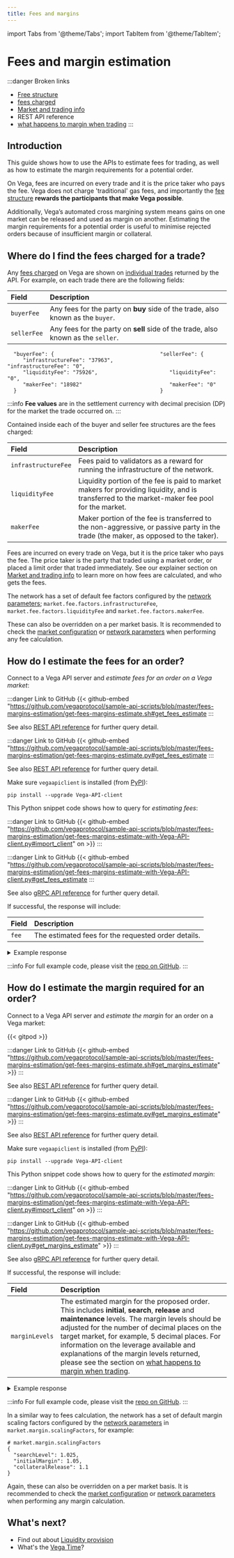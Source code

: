 ```yaml
---
title: Fees and margins 
---
```

import Tabs from '@theme/Tabs';
import TabItem from '@theme/TabItem';

# Fees and margin estimation

:::danger Broken links
* [Free structure](https://docs.fairground.vega.xyz/docs/trading-questions/#what-are-the-fees-for-trading-on-the-vega-testnet-and-who-gets-the-fees)
* [fees charged](https://docs.fairground.vega.xyz/docs/trading-questions/#how-are-trading-fees-calculated)
* [Market and trading info](https://docs.fairground.vega.xyz/docs/trading-questions/#what-are-the-fees-for-trading-on-the-vega-testnet-and-who-gets-the-fees)
* REST API reference
* [what happens to margin when trading](https://docs.fairground.vega.xyz/docs/trading-questions/#what-happens-to-margin-when-a-trader-puts-a-trade-on)
:::

## Introduction

This guide shows how to use the APIs to estimate fees for trading, as well as how to estimate the margin requirements for a potential order.

On Vega, fees are incurred on every trade and it is the price taker who pays the fee. Vega does not charge 'traditional' gas fees, and importantly the [fee structure](../trading-questions.md#what-are-the-fees-for-trading-on-the-vega-testnet-and-who-gets-the-fees">}}) **rewards the participants that make Vega possible**.

Additionally, Vega’s automated cross margining system means gains on one market can be released and used as margin on another. Estimating the margin requirements for a potential order is useful to minimise rejected orders because of insufficient margin or collateral.

## Where do I find the fees charged for a trade?

Any [fees charged](../trading-questions.md#how-are-trading-fees-calculated) on Vega are shown on [individual trades](list-orders-trades.md#listing-trades-for-an-order">}}) returned by the API. For example, on each trade there are the following fields:

| Field          |  Description  |
| :----------------- | :------------- |
| `buyerFee` | Any fees for the party on **buy** side of the trade, also known as the `buyer`. |
| `sellerFee` | Any fees for the party on **sell** side of the trade, also known as the `seller`. |

```
  "buyerFee": {                                  "sellerFee": {
     "infrastructureFee": "37963",                  "infrastructureFee": "0",
     "liquidityFee": "75926",                       "liquidityFee": "0",
     "makerFee": "18982"                            "makerFee": "0"
  }                                              }
```

:::info
**Fee values** are in the settlement currency with decimal precision (DP) for the market the trade occurred on.
:::

Contained inside each of the buyer and seller fee structures are the fees charged:

| Field          |  Description  |
| :----------------- | :------------- |
| `infrastructureFee` | Fees paid to validators as a reward for running the infrastructure of the network. |
| `liquidityFee` | Liquidity portion of the fee is paid to market makers for providing liquidity, and is transferred to the market-maker fee pool for the market. |
| `makerFee` | Maker portion of the fee is transferred to the non-aggressive, or passive party in the trade (the maker, as opposed to the taker). |

Fees are incurred on every trade on Vega, but it is the price taker who pays the fee. The price taker is the party that traded using a market order, or placed a limit order that traded immediately. See our explainer section on [Market and trading info](../trading-questions.md#what-are-the-fees-for-trading-on-the-vega-testnet-and-who-gets-the-fees">}}) to learn more on how fees are calculated, and who gets the fees.

The network has a set of default fee factors configured by the [network parameters](create-market.md#where-do-i-find-the-current-network-parameters); `market.fee.factors.infrastructureFee`, `market.fee.factors.liquidityFee` and `market.fee.factors.makerFee`. 

These can also be overridden on a per market basis. It is recommended to check the [market configuration](markets.md#listing-markets-on-a-vega-network) or [network parameters](create-market.md#where-do-i-find-the-current-network-parameters) when performing any fee calculation.

## How do I estimate the fees for an order?

Connect to a Vega API server and *estimate fees for an order on a Vega market*:  

<Tabs groupId="codesamples1">
<TabItem value="shell-rest" label="Shell (REST)">

:::danger Link to GitHub
{{< github-embed "https://github.com/vegaprotocol/sample-api-scripts/blob/master/fees-margins-estimation/get-fees-margins-estimate.sh#get_fees_estimate
:::

See also [REST API reference](/api/rest/data-node/api/v1/trading_data.html#operation/EstimateFee) for further query detail.
</TabItem>
<TabItem value="python-rest" label="Python (REST)">

:::danger Link to GitHub
{{< github-embed "https://github.com/vegaprotocol/sample-api-scripts/blob/master/fees-margins-estimation/get-fees-margins-estimate.py#get_fees_estimate
:::

See also [REST API reference](/api/rest/data-node/api/v1/trading_data.html#operation/EstimateFee) for further query detail.
</TabItem>
<TabItem value="python-grpc" label="Python (gRPC)">

Make sure `vegaapiclient` is installed (from [PyPI](https://pypi.org/project/Vega-API-client/)):

```shell
pip install --upgrade Vega-API-client
```

This Python snippet code shows how to query for *estimating fees*:

:::danger Link to GitHub
{{< github-embed "https://github.com/vegaprotocol/sample-api-scripts/blob/master/fees-margins-estimation/get-fees-margins-estimate-with-Vega-API-client.py#import_client" on >}}
:::

:::danger Link to GitHub
{{< github-embed "https://github.com/vegaprotocol/sample-api-scripts/blob/master/fees-margins-estimation/get-fees-margins-estimate-with-Vega-API-client.py#get_fees_estimate
:::

See also [gRPC API reference](/api/grpc/#datanode.api.v1.EstimateFeeRequest) for further query detail.
</TabItem>
</Tabs>

If successful, the response will include:

| Field          |  Description  |
| :----------------- | :------------- |
| `fee` | The estimated fees for the requested order details. |

<details><summary>Example response</summary>

:::danger Link to GitHub
{{< github-embed "https://github.com/vegaprotocol/sample-api-scripts/blob/master/fees-margins-estimation/response-examples.txt#example_get_fees_estimate_response" on >}}
:::

</details>

:::info
For full example code, please visit the [repo on GitHub](https://github.com/vegaprotocol/sample-api-scripts/blob/master/fees-margins-estimation/).
:::




## How do I estimate the margin required for an order?

Connect to a Vega API server and *estimate the margin* for an order on a Vega market:  


{{< gitpod >}}

<Tabs groupId="codesamples2">
<TabItem value="shell-rest" label="Shell (REST)">

:::danger Link to GitHub
{{< github-embed "https://github.com/vegaprotocol/sample-api-scripts/blob/master/fees-margins-estimation/get-fees-margins-estimate.sh#get_margins_estimate" >}}
:::

  See also [REST API reference](/api/rest/data-node/api/v1/trading_data.html#operation/EstimateMargin) for further query detail.
</TabItem>
<TabItem value="python-rest" label="Python (REST)">

:::danger Link to GitHub
{{< github-embed "https://github.com/vegaprotocol/sample-api-scripts/blob/master/fees-margins-estimation/get-fees-margins-estimate.py#get_margins_estimate" >}}
:::

  See also [REST API reference](/api/rest/data-node/api/v1/trading_data.html#operation/EstimateMargin) for further query detail.
</TabItem>
<TabItem value="python-grpc" label="Python (gRPC)">

Make sure `vegaapiclient` is installed (from [PyPI](https://pypi.org/project/Vega-API-client/)):

```shell
pip install --upgrade Vega-API-client
```

This Python snippet code shows how to query for the *estimated margin*:

:::danger Link to GitHub
{{< github-embed "https://github.com/vegaprotocol/sample-api-scripts/blob/master/fees-margins-estimation/get-fees-margins-estimate-with-Vega-API-client.py#import_client" on >}}
:::

:::danger Link to GitHub
{{< github-embed "https://github.com/vegaprotocol/sample-api-scripts/blob/master/fees-margins-estimation/get-fees-margins-estimate-with-Vega-API-client.py#get_margins_estimate" >}}
:::

  See also [gRPC API reference](/api/grpc/#datanode.api.v1.EstimateMarginRequest) for further query detail.
</TabItem>
</Tabs>



If successful, the response will include:

| Field          |  Description  |
| :----------------- | :------------- |
| `marginLevels` | The estimated margin for the proposed order. This includes **initial**, **search**, **release** and **maintenance** levels. The margin levels should be adjusted for the number of decimal places on the target market, for example, 5 decimal places. For information on the leverage available and explanations of the margin levels returned, please see the section on [what happens to margin when trading](../trading-questions.md#what-happens-to-margin-when-a-trader-puts-a-trade-on">}}).|

<details><summary>Example response</summary>

:::danger Link to GitHub
{{< github-embed "https://github.com/vegaprotocol/sample-api-scripts/blob/master/fees-margins-estimation/response-examples.txt#example_get_margins_estimate_response" on >}}
:::

</details>

:::info
For full example code, please visit the [repo on GitHub](https://github.com/vegaprotocol/sample-api-scripts/blob/master/fees-margins-estimation/).
:::



In a similar way to fees calculation, the network has a set of default margin scaling factors configured by the [network parameters](create-market.md#where-do-i-find-the-current-network-parameters) in `market.margin.scalingFactors`, for example:

```
# market.margin.scalingFactors
{
  "searchLevel": 1.025,
  "initialMargin": 1.05,
  "collateralRelease": 1.1
}
```

Again, these can also be overridden on a per market basis. It is recommended to check the [market configuration](markets.md#listing-markets-on-a-vega-network) or [network parameters](create-market.md#where-do-i-find-the-current-network-parameters) when performing any margin calculation.


## What's next?

 * Find out about [Liquidity provision](liquidity-provision.md)
 * What's the [Vega Time](time.md)?
 
